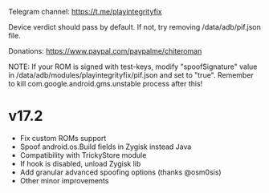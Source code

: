 Telegram channel:
https://t.me/playintegrityfix

Device verdict should pass by default.
If not, try removing /data/adb/pif.json file.

Donations:
https://www.paypal.com/paypalme/chiteroman

NOTE: If your ROM is signed with test-keys, modify "spoofSignature" value in
/data/adb/modules/playintegrityfix/pif.json and set to "true".
Remember to kill com.google.android.gms.unstable process after this!

# v17.2

- Fix custom ROMs support
- Spoof android.os.Build fields in Zygisk instead Java
- Compatibility with TrickyStore module
- If hook is disabled, unload Zygisk lib
- Add granular advanced spoofing options (thanks @osm0sis)
- Other minor improvements
